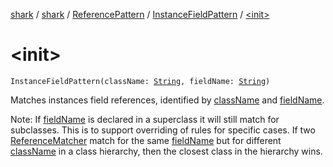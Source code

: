[shark](../../../index.md) / [shark](../../index.md) / [ReferencePattern](../index.md) / [InstanceFieldPattern](index.md) / [&lt;init&gt;](./-init-.md)

# &lt;init&gt;

`InstanceFieldPattern(className: `[`String`](https://kotlinlang.org/api/latest/jvm/stdlib/kotlin/-string/index.html)`, fieldName: `[`String`](https://kotlinlang.org/api/latest/jvm/stdlib/kotlin/-string/index.html)`)`

Matches instances field references, identified by [className](class-name.md) and [fieldName](field-name.md).

Note: If [fieldName](field-name.md) is declared in a superclass it will still match for subclasses.
This is to support overriding of rules for specific cases. If two [ReferenceMatcher](../../-reference-matcher/index.md) match for
the same [fieldName](field-name.md) but for different [className](class-name.md) in a class hierarchy, then the closest
class in the hierarchy wins.


